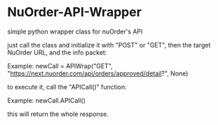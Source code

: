 # NuOrder-API-Wrapper
simple python wrapper class for nuOrder's API

just call the class and initialize it with "POST" or "GET", then the target NuOrder URL, and the info packet:  

Example: newCall = APIWrap("GET", "https://next.nuorder.com/api/orders/approved/detail?", None)

to execute it, call the "APICall()" function:

Example: newCall.APICall()

this will return the whole response.
